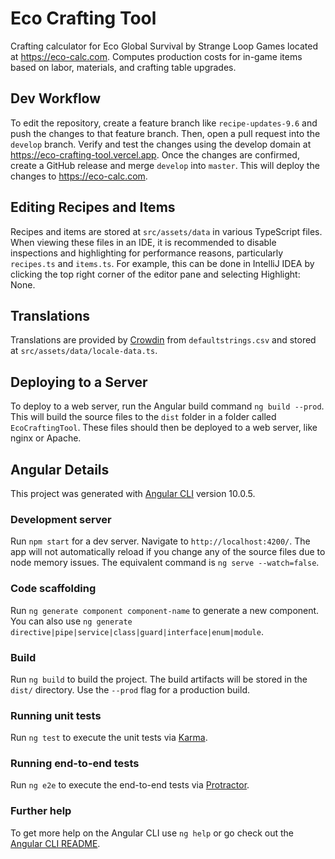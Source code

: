 # Eco Crafting Tool

Crafting calculator for Eco Global Survival by Strange Loop Games located at https://eco-calc.com. Computes production
costs for in-game items based on labor, materials, and crafting table upgrades.

## Dev Workflow
To edit the repository, create a feature branch like `recipe-updates-9.6` and push the changes to that feature branch. Then, open a pull request into the `develop` branch. Verify and test the changes using the develop domain at https://eco-crafting-tool.vercel.app. Once the changes are confirmed, create a GitHub release and merge `develop` into `master`. This will deploy the changes to https://eco-calc.com.

## Editing Recipes and Items

Recipes and items are stored at `src/assets/data` in various TypeScript files. When viewing these files in an IDE, it is recommended to disable inspections and highlighting for performance reasons, particularly `recipes.ts` and `items.ts`. For example, this can be done in IntelliJ IDEA by clicking the top right corner of the editor pane and selecting Highlight: None.

## Translations

Translations are provided by [Crowdin](https://crowdin.com/project/eco-by-strange-loop-games) from `defaultstrings.csv` and stored at `src/assets/data/locale-data.ts`.

## Deploying to a Server

To deploy to a web server, run the Angular build command `ng build --prod`. This will build the source files to the `dist` folder in a folder called `EcoCraftingTool`. These files should then be deployed to a web server, like nginx or Apache.

## Angular Details

This project was generated with [Angular CLI](https://github.com/angular/angular-cli) version 10.0.5.

### Development server

Run `npm start` for a dev server. Navigate to `http://localhost:4200/`. The app will not automatically reload if you change
any of the source files due to node memory issues. The equivalent command is `ng serve --watch=false`.

### Code scaffolding

Run `ng generate component component-name` to generate a new component. You can also
use `ng generate directive|pipe|service|class|guard|interface|enum|module`.

### Build

Run `ng build` to build the project. The build artifacts will be stored in the `dist/` directory. Use the `--prod` flag for a production build.

### Running unit tests

Run `ng test` to execute the unit tests via [Karma](https://karma-runner.github.io).

### Running end-to-end tests

Run `ng e2e` to execute the end-to-end tests via [Protractor](http://www.protractortest.org/).

### Further help

To get more help on the Angular CLI use `ng help` or go check out the [Angular CLI README](https://github.com/angular/angular-cli/blob/master/README.md).
